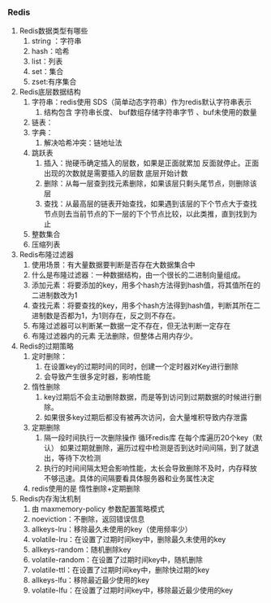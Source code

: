 ### Redis
1. Redis数据类型有哪些
   1. string ：字符串 
   2. hash：哈希   
   3. list：列表   
   4. set：集合
   5. zset:有序集合 
2. Redis底层数据结构
   1. 字符串：redis使用 SDS（简单动态字符串）作为redis默认字符串表示 
      1. 结构包含 字符串长度、 buf数组存储字符串字节 、buf未使用的数量
   2. 链表：
   3. 字典：
      1. 解决哈希冲突：链地址法
   4. 跳跃表
      1. 插入：抛硬币确定插入的层数，如果是正面就累加 反面就停止。正面出现的次数就是需要插入的层数 底层开始计数
      2. 删除：从每一层查到找元素删除，如果该层只剩头尾节点，则删除该层
      3. 查找：从最高层的链表开始查找，如果遇到该层的下个节点大于查找节点则去当前节点的下一层的下个节点比较，以此类推，直到找到为止
   5. 整数集合
   6. 压缩列表
3. Redis布隆过滤器
   1. 使用场景：有大量数据要判断是否存在大数据集合中
   2. 什么是布隆过滤器：一种数据结构，由一个很长的二进制向量组成。
   3. 添加元素：将要添加的key，用多个hash方法得到hash值，将其值所在的二进制数改为1
   4. 查找元素：将要查找的key，用多个hash方法得到hash值，判断其所在二进制数是否都为1，为1则存在，反之则不存在。
   5. 布隆过滤器可以判断某一数据一定不存在，但无法判断一定存在
   6. 布隆过滤器内的元素 无法删除，但整体占用内存少。
4. Redis的过期策略
   1. 定时删除：
      1. 在设置key的过期时间的同时，创建一个定时器对Key进行删除
      2. 会导致产生很多定时器，影响性能
   2. 惰性删除
      1. key过期后不会主动删除数据，而是等到访问到过期数据的时候进行删除。
      2. 如果很多key过期后都没有被再次访问，会大量堆积导致内存泄露
   3. 定期删除
      1. 隔一段时间执行一次删除操作 循环redis库 在每个库遍历20个key（默认） 如果过期就删除，遍历过程中检测是否到达时间间隔，到了就退出，等待下次检测
      2. 执行的时间间隔太短会影响性能，太长会导致删除不及时，内存释放不够迅速。具体的间隔要看具体服务器和业务属性决定
   4. redis使用的是 惰性删除+定期删除
5. Redis内存淘汰机制
   1. 由 maxmemory-policy 参数配置策略模式
   2. noeviction：不删除，返回错误信息
   3. allkeys-lru：移除最久未使用的key（使用频率少）
   4. volatile-lru：在设置了过期时间key中，删除最久未使用的key
   5. allkeys-random：随机删除key
   6. volatile-random：在设置了过期时间key中，随机删除
   7. volatile-ttl：在设置了过期时间key中，删除快过期的key
   8. allkeys-lfu：移除最近最少使用的key
   9. volatile-lfu：在设置了过期时间key中，移除最近最少使用的key